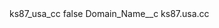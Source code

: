 <?xml version="1.0" encoding="UTF-8"?>
<CustomMetadata xmlns="http://soap.sforce.com/2006/04/metadata" xmlns:xsi="http://www.w3.org/2001/XMLSchema-instance" xmlns:xsd="http://www.w3.org/2001/XMLSchema">
    <label>ks87_usa_cc</label>
    <protected>false</protected>
    <values>
        <field>Domain_Name__c</field>
        <value xsi:type="xsd:string">ks87.usa.cc</value>
    </values>
</CustomMetadata>
